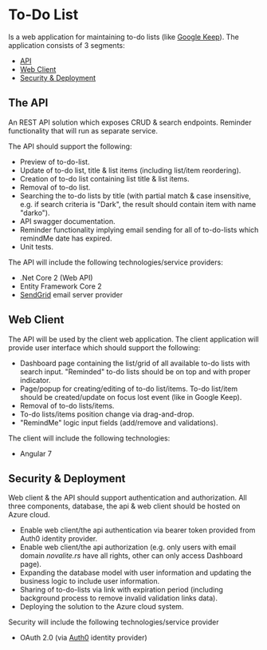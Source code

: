 # To-Do List

Is a web application for maintaining to-do lists (like [Google Keep](https://keep.google.com/)).
 The application consists of 3 segments:
* [API](#the-api)
* [Web Client](#web-client)
* [Security & Deployment](#security-&-deployment)

## The API

An REST API solution which exposes CRUD & search endpoints. Reminder functionality 
that will run as separate service. 

The API should support the following:

* Preview of to-do-list.
* Update of to-do list, title & list items (including list/item reordering).
* Creation of to-do list containing list title & list items.
* Removal of to-do list.
* Searching the to-do lists by title (with partial match & case insensitive, e.g. if search criteria is "Dark", the result should contain item with name "darko").
* API swagger documentation.
*  Reminder functionality implying email sending for all of to-do-lists which remindMe date has expired.
*  Unit tests.

The API will include the following technologies/service providers:
* .Net Core 2 (Web API)
* Entity Framework Core 2
* [SendGrid](https://sendgrid.com/) email server provider

 
## Web Client

The API will be used by the client web application. The client application will 
provide user interface which should support the 
following:

* Dashboard page containing the list/grid of all available to-do lists with search input. "Reminded" to-do lists should be on top and with proper indicator.
* Page/popup for creating/editing of to-do list/items. To-do list/item should be created/update on focus lost event (like in Google Keep).
* Removal of to-do lists/items.
* To-do lists/items position change via drag-and-drop.
* "RemindMe" logic input fields (add/remove and validations).
 
The client will include the following technologies:
* Angular 7


## Security & Deployment

Web client & the API should support authentication and authorization. All three components, database, the api & web client should be hosted on Azure cloud.

* Enable web client/the api authentication via bearer token provided from Auth0 identity provider.
* Enable web client/the api authorization (e.g. only users with email domain *novalite.rs* have all rights, other can only access Dashboard page).
* Expanding the database model with user information and updating the business logic to include user information.
* Sharing of to-do-lists via link with expiration period (including background process to remove invalid validation links data).
* Deploying the solution to the Azure cloud system.

Security will include the following technologies/service provider
* OAuth 2.0 (via [Auth0](https://auth0.com/) identity provider)